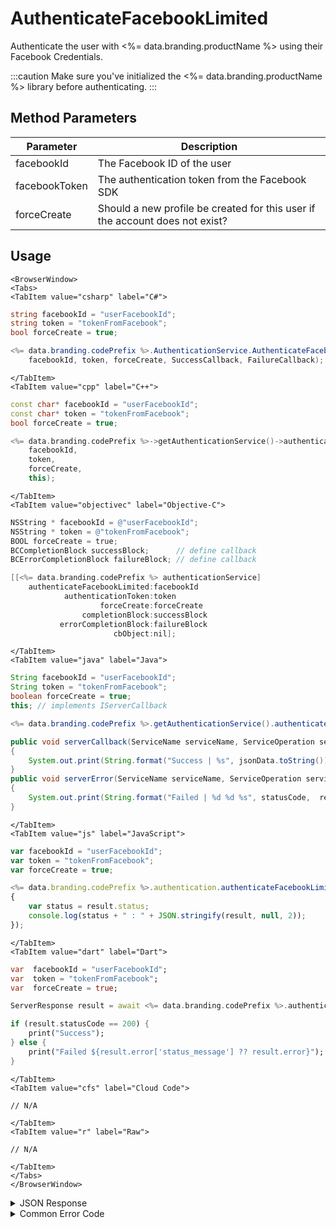 # AuthenticateFacebookLimited

Authenticate the user with <%= data.branding.productName %> using their Facebook Credentials.



:::caution
Make sure you've initialized the <%= data.branding.productName %> library before authenticating.
:::

<PartialServop service_name="authenticationV2" operation_name="AUTHENTICATE" />

## Method Parameters
Parameter | Description
--------- | -----------
facebookId | The Facebook ID of the user
facebookToken | The authentication token from the Facebook SDK
forceCreate | Should a new profile be created for this user if the account does not exist?

## Usage

```mdx-code-block
<BrowserWindow>
<Tabs>
<TabItem value="csharp" label="C#">
```

```csharp
string facebookId = "userFacebookId";
string token = "tokenFromFacebook";
bool forceCreate = true;

<%= data.branding.codePrefix %>.AuthenticationService.AuthenticateFacebookLimited(
    facebookId, token, forceCreate, SuccessCallback, FailureCallback);
```

```mdx-code-block
</TabItem>
<TabItem value="cpp" label="C++">
```

```cpp
const char* facebookId = "userFacebookId";
const char* token = "tokenFromFacebook";
bool forceCreate = true;

<%= data.branding.codePrefix %>->getAuthenticationService()->authenticateFacebookLimited(
    facebookId,
    token,
    forceCreate,
    this);
```

```mdx-code-block
</TabItem>
<TabItem value="objectivec" label="Objective-C">
```

```objectivec
NSString * facebookId = @"userFacebookId";
NSString * token = @"tokenFromFacebook";
BOOL forceCreate = true;
BCCompletionBlock successBlock;      // define callback
BCErrorCompletionBlock failureBlock; // define callback

[[<%= data.branding.codePrefix %> authenticationService]
    authenticateFacebookLimited:facebookId
  	        authenticationToken:token
                    forceCreate:forceCreate
                completionBlock:successBlock
           errorCompletionBlock:failureBlock
		        	   cbObject:nil];
```

```mdx-code-block
</TabItem>
<TabItem value="java" label="Java">
```

```java
String facebookId = "userFacebookId";
String token = "tokenFromFacebook";
boolean forceCreate = true;
this; // implements IServerCallback

<%= data.branding.codePrefix %>.getAuthenticationService().authenticateFacebookLimited(facebookId, token, forceCreate, this);

public void serverCallback(ServiceName serviceName, ServiceOperation serviceOperation, JSONObject jsonData)
{
    System.out.print(String.format("Success | %s", jsonData.toString()));
}
public void serverError(ServiceName serviceName, ServiceOperation serviceOperation, int statusCode, int reasonCode, String jsonError)
{
    System.out.print(String.format("Failed | %d %d %s", statusCode,  reasonCode, jsonError.toString()));
}
```

```mdx-code-block
</TabItem>
<TabItem value="js" label="JavaScript">
```

```javascript
var facebookId = "userFacebookId";
var token = "tokenFromFacebook";
var forceCreate = true;

<%= data.branding.codePrefix %>.authentication.authenticateFacebookLimited(facebookId, token, forceCreate, result =>
{
	var status = result.status;
	console.log(status + " : " + JSON.stringify(result, null, 2));
});
```

```mdx-code-block
</TabItem>
<TabItem value="dart" label="Dart">
```

```dart
var  facebookId = "userFacebookId";
var  token = "tokenFromFacebook";
var  forceCreate = true;

ServerResponse result = await <%= data.branding.codePrefix %>.authenticationService.authenticateFacebookLimited(facebookId:facebookId, token:token, forceCreate:forceCreate);

if (result.statusCode == 200) {
    print("Success");
} else {
    print("Failed ${result.error['status_message'] ?? result.error}");
}
```

```mdx-code-block
</TabItem>
<TabItem value="cfs" label="Cloud Code">
```

```cfscript
// N/A
```

```mdx-code-block
</TabItem>
<TabItem value="r" label="Raw">
```

```cfscript
// N/A
```

```mdx-code-block
</TabItem>
</Tabs>
</BrowserWindow>
```

<details>
<summary>JSON Response</summary>

```json
{
    "status": 200,
    "data": {
        "vcPurchased": 0,
        "experiencePoints": 100,
        "refundCount": 0,
        "playerSessionExpiry": 60,
        "server_time": 1464621990155,
        "experienceLevel": 0,
        "currency": {
            "credits": {
                "purchased": 0,
                "balance": 12211,
                "consumed": 133,
                "awarded": 12344
            }
        },
        "abTestingId": 8,
        "statistics": {
            "gamesWon": 0
        },
        "id": "323e861-b749-4ce4-a57a-175232e21b5d",
        "createdAt": 1459439058035,
        "profileId": "323e861-b749-4ce4-a57a-175232e21b5d",
        "newUser": "false",
        "xpCapped": false,
        "sent_events": [],
        "timeZoneOffset": -5,
        "playerName": "",
        "vcClaimed": 0,
        "parentProfileId": null,
        "rewards": {
            "rewardDetails": {},
            "rewards": {},
            "currency": {}
        },
        "countryCode": "ca",
        "loginCount": 16,
        "emailAddress": "test@email.com",
        "previousLogin": 1464621979514,
        "incoming_events": [],
        "lastLogin": 1464621990118,
        "languageCode": "en",
        "pictureUrl": null,
        "sessionId": "v3grtg3ve0a089pekk8lneuk8k",
        "amountSpent": 0
    }
}
```
</details>

<details>
<summary>Common Error Code</summary>

### Status Codes
Code | Name | Description
---- | ---- | -----------
40206 | MISSING_IDENTITY_ERROR | The identity does not exist on the server and `forceCreate` was `false` [and a `profileId` was provided - otherwise 40208 would have been returned]. Will also occur when `forceCreate` is `true` and a saved [but un-associated] `profileId` is provided. The error handler should reset the stored profile id (if there is one) and re-authenticate, setting `forceCreate` to `true` to create a new account. **A common cause of this error is deleting the user's account via the Design Portal.**
40207 | SWITCHING_PROFILES | Indicates that the identity credentials are valid, and the saved `profileId` is valid, but the identity is not associated with the provided `profileId`. This may indicate that the user wants to switch accounts in the app. Often an app will pop-up a dialog confirming that the user wants to switch accounts, and then reset the stored `profileId` and call authenticate again.
40208 | MISSING_PROFILE_ERROR | Returned when the identity cannot be located, no `profileId` is provided, and `forceCreate` is false. The normal response is to call Authenticate again with `forceCreate` set to `true`.
40217 | UNKNOWN_AUTH_ERROR | An unknown error has occurred during authentication.
40307 | TOKEN_DOES_NOT_MATCH_USER | The user credentials are invalid (i.e. bad Facebook id / token). May also indicate that Facebook integration is not properly configured.

</details>


